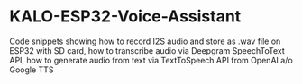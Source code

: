 # KALO-ESP32-Voice-Assistant
Code snippets showing how to record I2S audio and store as .wav file on ESP32 with SD card, how to transcribe audio via Deepgram SpeechToText   API, how to generate audio from text via TextToSpeech API from OpenAI a/o Google TTS
